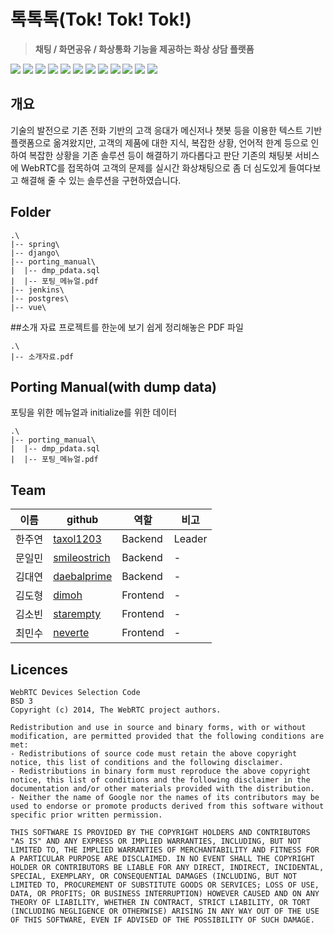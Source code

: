 # 톡톡톡(Tok! Tok! Tok!)
> **채팅 / 화면공유 / 화상통화 기능을 제공하는 화상 상담 플랫폼**

<img src="https://img.shields.io/badge/java 1.8-007396?style=for-the-badge&logo=java&logoColor=white">
<img src="https://img.shields.io/badge/SpringBoot 2.5.2-6DB33F?style=for-the-badge&logo=SpringBoot&logoColor=white">
<img src="https://img.shields.io/badge/maven 4.0.0-C71A36?style=for-the-badge&logo=Apache Maven&logoColor=white">
<img src="https://img.shields.io/badge/Docker & DockerCompose 20.10.7 + 3 13.3-2496ED?style=for-the-badge&logo=Docker&logoColor=white">
<img src="https://img.shields.io/badge/Jenkins LTS_JDK11-D24939?style=for-the-badge&logo=Jenkins&logoColor=white">
<img src="https://img.shields.io/badge/Nginx 14.17.3-009639?style=for-the-badge&logo=nginx&logoColor=white">
<img src="https://img.shields.io/badge/COTURN 4.5.1.1-000000?style=for-the-badge&logoColor=white">
<img src="https://img.shields.io/badge/Vue.js 3-4FC08D?style=for-the-badge&logo=Vue.js&logoColor=white">
<img src="https://img.shields.io/badge/IntelliJ IDEA 2021.01-000000?style=for-the-badge&logo=IntelliJ IDEA&logoColor=white">
<img src="https://img.shields.io/badge/Spring Tool Suite 3.9.14-6DB33F?style=for-the-badge&logo=Spring&logoColor=white">
<img src="https://img.shields.io/badge/Visual Studio Code 1.59.0-007ACC?style=for-the-badge&logo=Visual Studio Code&logoColor=white">
<img src="https://img.shields.io/badge/Django-092E20?style=for-the-badge&logo=Django&logoColor=white">

## 개요
기술의 발전으로 기존 전화 기반의 고객 응대가 메신저나 챗봇 등을 이용한 텍스트 기반 플랫폼으로 옮겨왔지만, 
고객의 제품에 대한 지식, 복잡한 상황, 언어적 한계 등으로 인하여 복잡한 상황을 기존 솔루션 등이 해결하기 까다롭다고 판단
기존의 채팅봇 서비스에 WebRTC를 접목하여 고객의 문제를 실시간 화상채팅으로 좀 더 심도있게 들여다보고 해결해 줄 수 있는 솔루션을 구현하였습니다.

## Folder
```
.\
|-- spring\
|-- django\
|-- porting_manual\
|  |-- dmp_pdata.sql
|  |-- 포팅_메뉴얼.pdf
|-- jenkins\
|-- postgres\
|-- vue\
```

##소개 자료
프로젝트를 한눈에 보기 쉽게 정리해놓은 PDF 파일
```
.\
|-- 소개자료.pdf
```
 

## Porting Manual(with dump data)
포팅을 위한 메뉴얼과 initialize를 위한 데이터
```
.\
|-- porting_manual\
|  |-- dmp_pdata.sql
|  |-- 포팅_메뉴얼.pdf
```

## Team
| 이름 | github | 역할 | 비고 |
|--|--|--|--|
| 한주연 | [taxol1203](https://github.com/taxol1203) | Backend | Leader|
| 문일민 | [smileostrich](https://github.com/smileostrich) | Backend | - |
| 김대연 | [daebalprime](https://github.com/daebalprime) | Backend | - |
| 김도형 | [dimoh](https://github.com/dimoh) | Frontend | - |
| 김소빈 | [starempty](https://github.com/starempty) | Frontend | - |
| 최민수 | [neverte](https://github.com/neverte) | Frontend | - |

## Licences
``` Licences
WebRTC Devices Selection Code
BSD 3
Copyright (c) 2014, The WebRTC project authors. 

Redistribution and use in source and binary forms, with or without modification, are permitted provided that the following conditions are met:
- Redistributions of source code must retain the above copyright notice, this list of conditions and the following disclaimer.
- Redistributions in binary form must reproduce the above copyright notice, this list of conditions and the following disclaimer in the documentation and/or other materials provided with the distribution.
- Neither the name of Google nor the names of its contributors may be used to endorse or promote products derived from this software without specific prior written permission.

THIS SOFTWARE IS PROVIDED BY THE COPYRIGHT HOLDERS AND CONTRIBUTORS "AS IS" AND ANY EXPRESS OR IMPLIED WARRANTIES, INCLUDING, BUT NOT LIMITED TO, THE IMPLIED WARRANTIES OF MERCHANTABILITY AND FITNESS FOR A PARTICULAR PURPOSE ARE DISCLAIMED. IN NO EVENT SHALL THE COPYRIGHT HOLDER OR CONTRIBUTORS BE LIABLE FOR ANY DIRECT, INDIRECT, INCIDENTAL, SPECIAL, EXEMPLARY, OR CONSEQUENTIAL DAMAGES (INCLUDING, BUT NOT LIMITED TO, PROCUREMENT OF SUBSTITUTE GOODS OR SERVICES; LOSS OF USE, DATA, OR PROFITS; OR BUSINESS INTERRUPTION) HOWEVER CAUSED AND ON ANY THEORY OF LIABILITY, WHETHER IN CONTRACT, STRICT LIABILITY, OR TORT (INCLUDING NEGLIGENCE OR OTHERWISE) ARISING IN ANY WAY OUT OF THE USE OF THIS SOFTWARE, EVEN IF ADVISED OF THE POSSIBILITY OF SUCH DAMAGE.
```